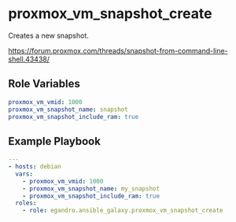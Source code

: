 proxmox_vm_snapshot_create
=========

Creates a new snapshot.

<https://forum.proxmox.com/threads/snapshot-from-command-line-shell.43438/>

Role Variables
--------------

```yml
proxmox_vm_vmid: 1000
proxmox_vm_snapshot_name: snapshot
proxmox_vm_snapshot_include_ram: true

```

Example Playbook
----------------

```yml
---
- hosts: debian
  vars:
    - proxmox_vm_vmid: 1000
    - proxmox_vm_snapshot_name: my_snapshot
    - proxmox_vm_snapshot_include_ram: true
  roles:
    - role: egandro.ansible_galaxy.proxmox_vm_snapshot_create
```
